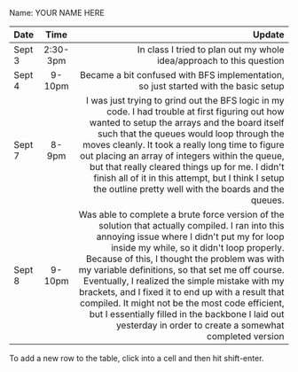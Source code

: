 Name: YOUR NAME HERE

| Date   |   Time   |                                                                                                                                                                                                                                                                                                                                                                                                                                                                                                                                                                     Update |
|:-------|:--------:|---------------------------------------------------------------------------------------------------------------------------------------------------------------------------------------------------------------------------------------------------------------------------------------------------------------------------------------------------------------------------------------------------------------------------------------------------------------------------------------------------------------------------------------------------------------------------:|
| Sept 3 | 2:30-3pm |                                                                                                                                                                                                                                                                                                                                                                                                                                                                                                       In class I tried to plan out my whole idea/approach to this question |
| Sept 4 |  9-10pm  |                                                                                                                                                                                                                                                                                                                                                                                                                                                                                        Became a bit confused with BFS implementation, so just started with the basic setup |
| Sept 7 |  8-9pm   |                                                                                                      I was just trying to grind out the BFS logic in my code. I had trouble at first figuring out how  wanted to setup the arrays and the board itself such that the queues would loop through the moves cleanly. It took a really long time to figure out placing an array of integers within the queue, but that really cleared things up for me. I didn't finish all of it in this attempt, but I think I setup the outline pretty well with the boards and the queues. |
| Sept 8 |  9-10pm  | Was able to complete a brute force version of the solution that actually compiled. I ran into this annoying issue where I didn't put my for loop inside my while, so it didn't loop properly. Because of this, I thought the problem was with my variable definitions, so that set me off course. Eventually, I realized the simple mistake with my brackets, and I fixed it to end up with a result that compiled. It might not be the most code efficient, but I essentially filled in the backbone I laid out yesterday in order to create a somewhat completed version |


To add a new row to the table, click into a cell and then hit shift-enter.